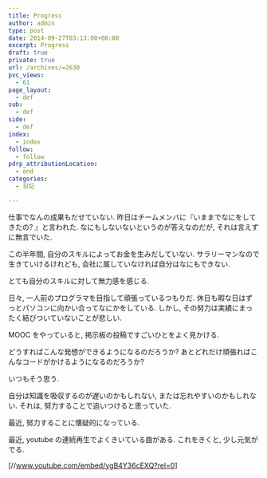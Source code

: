 ```yaml
---
title: Progress
author: admin
type: post
date: 2014-09-27T03:13:00+00:00
excerpt: Progress
draft: true
private: true
url: /archives/=2630
pvc_views:
  - 61
page_layout:
  - def
sub:
  - def
side:
  - def
index:
  - index
follow:
  - follow
pdrp_attributionLocation:
  - end
categories:
  - 日記

---
```

仕事でなんの成果もだせていない. 昨日はチームメンバに『いままでなにをしてきたの? 』と言われた. なにもしないないというのが答えなのだが, それは言えずに無言でいた.

この半年間, 自分のスキルによってお金を生みだしていない. サラリーマンなので生きていけるけれども, 会社に属していなければ自分はなにもできない.

とても自分のスキルに対して無力感を感じる.

日々, 一人前のプログラマを目指して頑張っているつもりだ. 休日も暇な日はずっとパソコンに向かい合ってなにかをしている. しかし, その努力は実績にまったく結びついていないことが悲しい.

MOOC をやっていると, 掲示板の投稿ですごいひとをよく見かける.

どうすればこんな発想ができるようになるのだろうか? あとどれだけ頑張ればこんなコードがかけるようになるのだろうか?

いつもそう思う.

自分は知識を吸収するのが遅いのかもしれない, または忘れやすいのかもしれない. それは, 努力することで追いつけると思っていた.

最近, 努力することに懐疑的になっている.

最近, youtube の連続再生でよくきいている曲がある. これをきくと, 少し元気がでる.

[//www.youtube.com/embed/ygB4Y36cEXQ?rel=0]